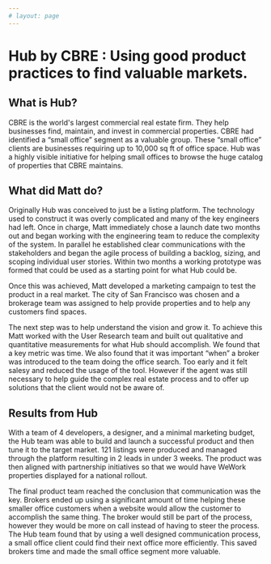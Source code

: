 ```yaml
---
# layout: page
---
```

# Hub by CBRE : Using good product practices to find valuable markets.
## What is Hub?
CBRE is the world's largest commercial real estate firm. They help businesses find, maintain, and invest in commercial properties. CBRE had identified a “small office” segment as a valuable group. These “small office” clients are businesses requiring up to 10,000 sq ft of office space. Hub was a highly visible initiative for helping small offices to browse the huge catalog of properties that CBRE maintains.

## What did Matt do?
Originally Hub was conceived to just be a listing platform. The technology used to construct it was overly complicated and many of the key engineers had left. Once in charge, Matt immediately chose a launch date two months out and began working with the engineering team to reduce the complexity of the system. In parallel he established clear communications with the stakeholders and began the agile process of building a backlog, sizing, and scoping individual user stories. Within two months a working prototype was formed that could be used as a starting point for what Hub could be.

Once this was achieved, Matt developed a marketing campaign to test the product in a real market. The city of San Francisco was chosen and a brokerage team was assigned to help provide properties and to help any customers find spaces.

The next step was to help understand the vision and grow it. To achieve this Matt worked with the User Research team and built out qualitative and quantitative measurements for what Hub should accomplish. We found that a key metric was time. We also found that it was important “when” a broker was introduced to the team doing the office search. Too early and it felt salesy and reduced the usage of the tool. However if the agent was still necessary to help guide the complex real estate process and to offer up solutions that the client would not be aware of.

## Results from Hub
With a team of 4 developers, a designer, and a minimal marketing budget, the Hub team was able to build and launch a successful product and then tune it to the target market. 121 listings were produced and managed through the platform resulting in 2 leads in under 3 weeks. The product was then aligned with partnership initiatives so that we would have WeWork properties displayed for a national rollout.

The final product team reached the conclusion that communication was the key. Brokers ended up using a significant amount of time helping these smaller office customers when a website would allow the customer to accomplish the same thing. The broker would still be part of the process, however they would be more on call instead of having to steer the process. The Hub team found that by using a well designed communication process, a small office client could find their next office more efficiently. This saved brokers time and made the small office segment more valuable.
